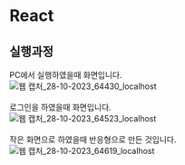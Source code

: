 # React
## 실행과정
PC에서 실행하였을때 화면입니다.<br>
![웹 캡처_28-10-2023_64430_localhost](https://github.com/Jun-1108/React/assets/48702150/59873a6e-3527-4076-8eca-f7eae67a10e6)<br><br>
로그인을 하였을때 화면입니다.<br>
![웹 캡처_28-10-2023_64523_localhost](https://github.com/Jun-1108/React/assets/48702150/5844c678-9b3b-4e56-9f46-cf3ba6f7c8a5)<br><br>
작은 화면으로 하였을때 반응형으로 만든 것입니다.<br>
![웹 캡처_28-10-2023_64619_localhost](https://github.com/Jun-1108/React/assets/48702150/11b1840f-5096-4759-842e-383af142c89b)<br>

